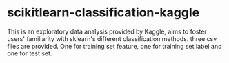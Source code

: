 scikitlearn-classification-kaggle
=================================
This is an exploratory data analysis provided by Kaggle, aims to foster users' familiarity with sklearn's different classification
methods. three csv files are provided. One for training set feature, one for training set label and one for test set. 
